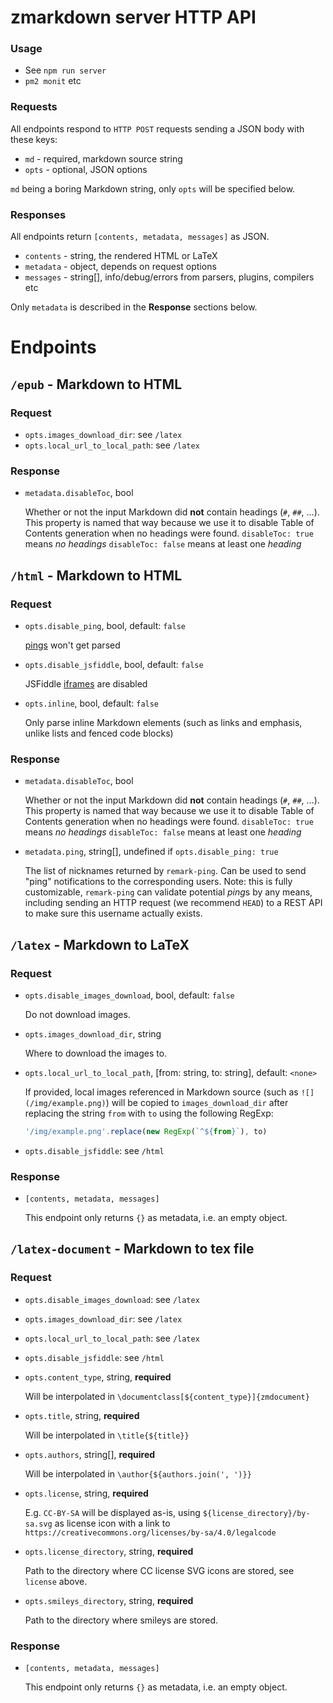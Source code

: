 # zmarkdown server HTTP API

### Usage

* See `npm run server`
* `pm2 monit` etc

### Requests
All endpoints respond to `HTTP POST` requests sending a JSON body with these keys:

* `md` - required, markdown source string
* `opts` - optional, JSON options

`md` being a boring Markdown string, only `opts` will be specified below.

### Responses

All endpoints return `[contents, metadata, messages]` as JSON.

* `contents` - string, the rendered HTML or LaTeX
* `metadata` - object, depends on request options
* `messages` - string[], info/debug/errors from parsers, plugins, compilers etc

Only `metadata` is described in the **Response** sections below.

# Endpoints

## `/epub` - Markdown to HTML

### Request

* `opts.images_download_dir`: see `/latex`
* `opts.local_url_to_local_path`: see `/latex`

### Response

* `metadata.disableToc`, bool

  Whether or not the input Markdown did **not** contain headings (`#`, `##`, …). This property is named that way because we use it to disable Table of Contents generation when no headings were found.
  `disableToc: true` means *no headings*
  `disableToc: false` means at least one *heading*

## `/html` - Markdown to HTML

### Request

* `opts.disable_ping`, bool, default: `false`

  [pings][ping] won't get parsed

* `opts.disable_jsfiddle`, bool, default: `false`

  JSFiddle [iframes][iframes] are disabled

* `opts.inline`, bool, default: `false`

  Only parse inline Markdown elements (such as links and emphasis, unlike lists and fenced code blocks)

### Response

* `metadata.disableToc`, bool

  Whether or not the input Markdown did **not** contain headings (`#`, `##`, …). This property is named that way because we use it to disable Table of Contents generation when no headings were found.
  `disableToc: true` means *no headings*
  `disableToc: false` means at least one *heading*

* `metadata.ping`, string[], undefined if `opts.disable_ping: true`

  The list of nicknames returned by `remark-ping`. Can be used to send "ping" notifications to the corresponding users.
  Note: this is fully customizable, `remark-ping` can validate potential *ping*s by any means, including sending an HTTP request (we recommend `HEAD`) to a REST API to make sure this username actually exists.

## `/latex` - Markdown to LaTeX

### Request

* `opts.disable_images_download`, bool, default: `false`

  Do not download images.

* `opts.images_download_dir`, string

  Where to download the images to.

* `opts.local_url_to_local_path`, [from: string, to: string], default: `<none>`

  If provided, local images referenced in Markdown source (such
  as `![](/img/example.png)`) will be copied to `images_download_dir`
  after replacing the string `from` with `to` using the following RegExp:

  ```js
  '/img/example.png'.replace(new RegExp(`^${from}`), to)
  ```

* `opts.disable_jsfiddle`: see `/html`

### Response


* `[contents, metadata, messages]`

  This endpoint only returns `{}` as metadata, i.e. an empty object.

## `/latex-document` - Markdown to tex file

### Request


* `opts.disable_images_download`: see `/latex`
* `opts.images_download_dir`: see `/latex`
* `opts.local_url_to_local_path`: see `/latex`
* `opts.disable_jsfiddle`: see `/html`
* `opts.content_type`, string, **required**

  Will be interpolated in `\documentclass[${content_type}]{zmdocument}`

* `opts.title`, string, **required**

  Will be interpolated in `\title{${title}}`

* `opts.authors`, string[], **required**

  Will be interpolated in `\author{${authors.join(', ')}}`

* `opts.license`, string, **required**

  E.g. `CC-BY-SA` will be displayed as-is, using `${license_directory}/by-sa.svg` as license icon with a link to `https://creativecommons.org/licenses/by-sa/4.0/legalcode`

* `opts.license_directory`, string, **required**

  Path to the directory where CC license SVG icons are stored, see `license` above.

* `opts.smileys_directory`, string, **required**

  Path to the directory where smileys are stored.

### Response

* `[contents, metadata, messages]`

  This endpoint only returns `{}` as metadata, i.e. an empty object.



[ping]: https://www.npmjs.com/package/remark-ping
[iframes]: https://www.npmjs.com/package/remark-iframes
